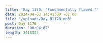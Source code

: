 ```yaml
---
title: 'Day 1170: "Fundamentally flawed."'
date: 2024-04-03 14:41:00 -07:00
file: "/uploads/Day-B1170.mp3"
post: Day 1170
duration: '00:04:07'
length: 3418335
---
```


